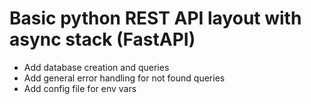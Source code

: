 # Basic python REST API layout with async stack (FastAPI)

- Add database creation and queries
- Add general error handling for not found queries
- Add config file for env vars